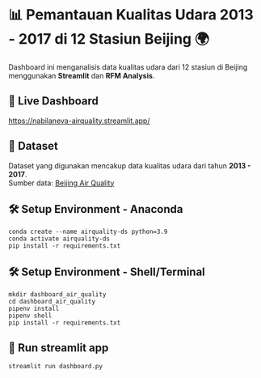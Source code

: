 # 📊 Pemantauan Kualitas Udara 2013 - 2017 di 12 Stasiun Beijing 🌍

Dashboard ini menganalisis data kualitas udara dari 12 stasiun di Beijing menggunakan **Streamlit** dan **RFM Analysis**.

## 📌 Live Dashboard

https://nabilaneva-airquality.streamlit.app/

## 📂 Dataset

Dataset yang digunakan mencakup data kualitas udara dari tahun **2013 - 2017**.  
Sumber data: [Beijing Air Quality](https://github.com/marceloreis/HTI/tree/master/PRSA_Data_20130301-20170228)

## 🛠 Setup Environment - Anaconda

```
conda create --name airquality-ds python=3.9
conda activate airquality-ds
pip install -r requirements.txt
```

## 🛠 Setup Environment - Shell/Terminal

```
mkdir dashboard_air_quality
cd dashboard_air_quality
pipenv install
pipenv shell
pip install -r requirements.txt
```

## 🚀 Run streamlit app

```
streamlit run dashboard.py
```

